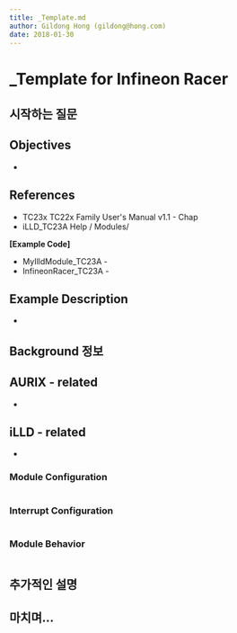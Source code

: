```yaml
---
title: _Template.md
author: Gildong Hong (gildong@hong.com)  
date: 2018-01-30
---
```


# _Template for Infineon Racer

## 시작하는 질문



## Objectives

* ​



## References
* TC23x TC22x Family User's Manual v1.1 - Chap
* iLLD_TC23A Help / Modules/ 

**[Example Code]**

* MyIlldModule_TC23A -
* InfineonRacer_TC23A - 



## Example Description 

* ​



## Background 정보



## AURIX - related

* ​

## iLLD - related
* ​

### Module Configuration 

```c

```



### Interrupt Configuration 

```c

```



### Module Behavior 

```c

```



## 추가적인 설명



## 마치며...
